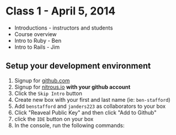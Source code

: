 # Class 1 - April 5, 2014

* Introductions - instructors and students
* Course overview
* Intro to Ruby - Ben
* Intro to Rails - Jim

## Setup your development environment

  1. Signup for [github.com](http://github.com)
  2. Signup for [nitrous.io](http://nitrous.io) **with your github account**
  3. Click the `Skip Intro` button
  4. Create new box with your first and last name (ie: `ben-stafford`)
  5. Add `benstafford` and `janders223` as collaborators to your box
  6. Click "Reaveal Public Key" and then click "Add to Github"
  6. click the `IDE` button on your box
  7. In the console, run the following commands:


